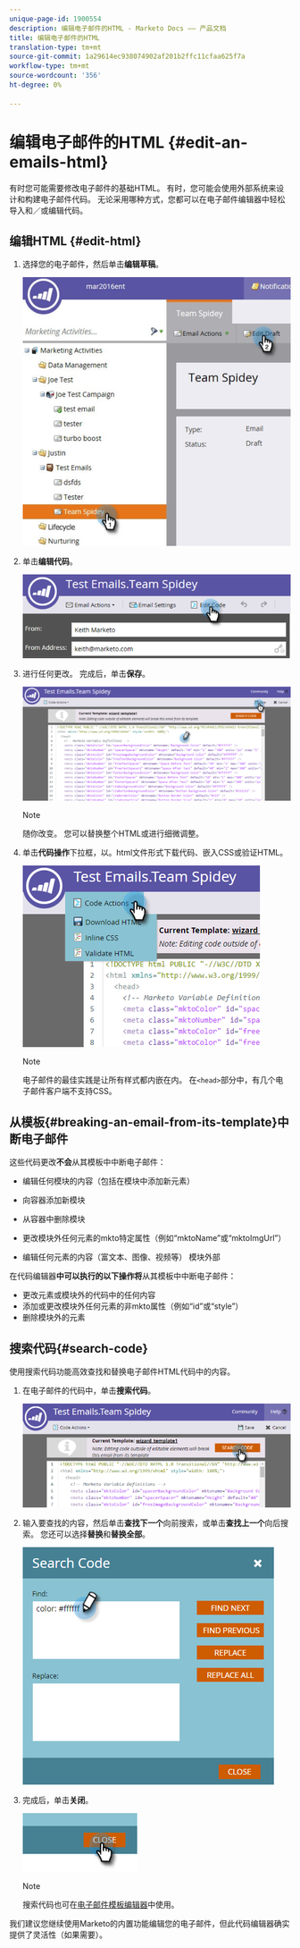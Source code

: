 ```yaml
---
unique-page-id: 1900554
description: 编辑电子邮件的HTML - Marketo Docs —— 产品文档
title: 编辑电子邮件的HTML
translation-type: tm+mt
source-git-commit: 1a29614ec938074902af201b2ffc11cfaa625f7a
workflow-type: tm+mt
source-wordcount: '356'
ht-degree: 0%

---
```



# 编辑电子邮件的HTML {#edit-an-emails-html}

有时您可能需要修改电子邮件的基础HTML。 有时，您可能会使用外部系统来设计和构建电子邮件代码。 无论采用哪种方式，您都可以在电子邮件编辑器中轻松导入和／或编辑代码。

## 编辑HTML {#edit-html}

1. 选择您的电子邮件，然后单击&#x200B;**编辑草稿**。

   ![](assets/teamspidey.jpg)

1. 单击&#x200B;**编辑代码**。

   ![](assets/two-4.png)

1. 进行任何更改。 完成后，单击&#x200B;**保存**。

   ![](assets/three-3.png)

   >[!NOTE]
   >
   >随你改变。 您可以替换整个HTML或进行细微调整。

1. 单击&#x200B;**代码操作**&#x200B;下拉框，以。html文件形式下载代码、嵌入CSS或验证HTML。

   ![](assets/four-2.png)

   >[!NOTE]
   >
   >电子邮件的最佳实践是让所有样式都内嵌在内。 在`<head>`部分中，有几个电子邮件客户端不支持CSS。

## 从模板{#breaking-an-email-from-its-template}中断电子邮件

这些代码更改&#x200B;**不会**&#x200B;从其模板中中断电子邮件：

* 编辑任何模块的内容（包括在模块中添加新元素）
* 向容器添加新模块
* 从容器中删除模块

* 更改模块外任何元素的mkto特定属性（例如“mktoName”或“mktoImgUrl”）
* 编辑任何元素的内容（富文本、图像、视频等） 模块外部

在代码编辑器&#x200B;**中可以执行的以下操作将**&#x200B;从其模板中中断电子邮件：

* 更改元素或模块外的代码中的任何内容
* 添加或更改模块外任何元素的非mkto属性（例如“id”或“style”）
* 删除模块外的元素

## 搜索代码{#search-code}

使用搜索代码功能高效查找和替换电子邮件HTML代码中的内容。

1. 在电子邮件的代码中，单击&#x200B;**搜索代码**。

   ![](assets/five-2.png)

1. 输入要查找的内容，然后单击&#x200B;**查找下一个**&#x200B;向前搜索，或单击&#x200B;**查找上一个**&#x200B;向后搜索。 您还可以选择&#x200B;**替换**&#x200B;和&#x200B;**替换全部**。

   ![](assets/six-1.png)

1. 完成后，单击&#x200B;**关闭**。

   ![](assets/seven.png)

   >[!NOTE]
   >
   >搜索代码也可在[电子邮件模板编辑器](http://docs.marketo.com/display/DOCS/Create+a+New+Email+Template)中使用。

我们建议您继续使用Marketo的内置功能编辑您的电子邮件，但此代码编辑器确实提供了灵活性（如果需要）。
